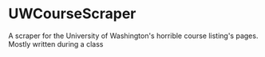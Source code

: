 UWCourseScraper
===============

A scraper for the University of Washington's horrible course listing's pages.
Mostly written during a class
